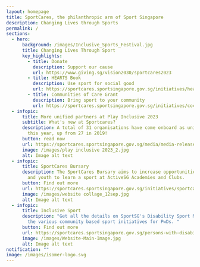 ```yaml
---
layout: homepage
title: SportCares, the philanthropic arm of Sport Singapore
description: Changing Lives through Sports
permalink: /
sections:
  - hero:
      background: /images/Inclusive_Sports_Festival.jpg
      title: Changing Lives Through Sport
      key_highlights:
        - title: Donate
          description: Support our cause
          url: https://www.giving.sg/vision2030/sportcares2023
        - title: HEARTS Book
          description: Use sport for social good
          url: https://sportcares.sportsingapore.gov.sg/initiatives/heartsbook/
        - title: Communities of Care Grant
          description: Bring sport to your community
          url: https://sportcares.sportsingapore.gov.sg/initiatives/coc-grants/
  - infopic:
      title: More unified partners at Play Inclusive 2023
      subtitle: What's new at Sportcares?
      description: A total of 31 organisations have come onboard as unified partners
        this year, up from 27 in 2019!
      button: read now
      url: https://sportcares.sportsingapore.gov.sg/media/media-release/playinclusive-2023/
      image: /images/play inclusive 2023_2.jpg
      alt: Image alt text
  - infopic:
      title: SportCares Bursary
      description: The SportCares Bursary aims to increase opportunities for children
        and youth to learn a sport at ActiveSG Academies and Clubs.
      button: Find out more
      url: https://sportcares.sportsingapore.gov.sg/initiatives/sportcaresbursary
      image: /images/website collage_12sep.jpg
      alt: Image alt text
  - infopic:
      title: Inclusive Sport
      description: "Get all the details on SportSG's Disability Sport Master Plan and
        the various community based sport initiatives for PwDs. "
      button: Find out more
      url: https://sportcares.sportsingapore.gov.sg/persons-with-disabilities/disability-sports-master-plan/
      image: /images/Website-Main-Image.jpg
      alt: Image alt text
notification: ""
image: /images/isomer-logo.svg
---
```

